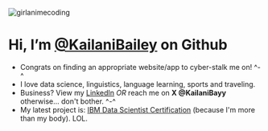![girlanimecoding](https://github.com/KailaniBailey/KailaniBailey/assets/158431578/885aff2c-0cf8-4cc8-80b6-ce4d9abe6352)
# Hi, I’m [@KailaniBailey](https://github.com/KailaniBailey) on Github
-  Congrats on finding an appropriate website/app to cyber-stalk me on! ^-^
-  I love data science, linguistics, language learning, sports and traveling.
-  Business? View my [LinkedIn](https://www.linkedin.com/in/kailanibayy) *OR* reach me on **X @KailaniBayy** otherwise... don't bother. ^-^
-  My latest project is: [IBM Data Scientist Certification](https://github.com/KailaniBailey/IBM-Data-Science-Professional-Certificate) (because I'm more than my body). LOL.
<!---
KailaniBailey/KailaniBailey is a ✨ special ✨ repository because its `README.md` (this file) appears on your GitHub profile.
You can click the Preview link to take a look at your changes.
--->
